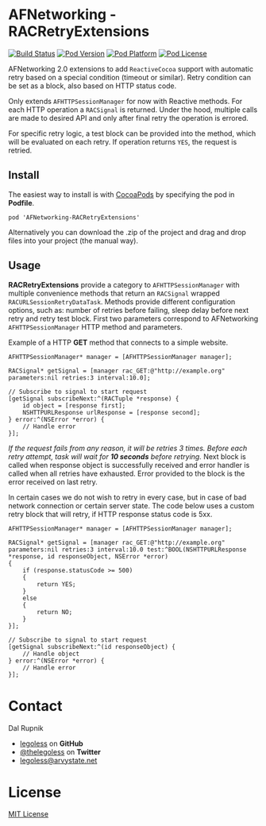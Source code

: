 # AFNetworking - RACRetryExtensions
[![Build Status](http://img.shields.io/travis/legoless/AFNetworking-RACRetryExtensions/master.svg?style=flat)](https://travis-ci.org/legoless/AFNetworking-RACRetryExtensions)
[![Pod Version](http://img.shields.io/cocoapods/v/AFNetworking-RACRetryExtensions.svg?style=flat)](http://cocoadocs.org/docsets/AFNetworking-RACRetryExtensions/)
[![Pod Platform](http://img.shields.io/cocoapods/p/AFNetworking-RACRetryExtensions.svg?style=flat)](http://cocoadocs.org/docsets/AFNetworking-RACRetryExtensions/)
[![Pod License](http://img.shields.io/cocoapods/l/AFNetworking-RACRetryExtensions.svg?style=flat)](http://opensource.org/licenses/MIT)

AFNetworking 2.0 extensions to add `ReactiveCocoa` support with automatic retry based on a special condition (timeout or similar). Retry condition can be set as a block, also based on HTTP status code.

Only extends `AFHTTPSessionManager` for now with Reactive methods. For each HTTP operation a `RACSignal` is returned. Under the hood, multiple calls are made to desired API and only after final retry the operation is errored.

For specific retry logic, a test block can be provided into the method, which will be evaluated on each retry. If operation returns `YES`, the request is retried.

## Install

The easiest way to install is with [CocoaPods](http://cocoapods.org) by specifying the pod in **Podfile**.

```
pod 'AFNetworking-RACRetryExtensions'
```

Alternatively you can download the .zip of the project and drag and drop files into your project (the manual way).

## Usage

**RACRetryExtensions** provide a category to `AFHTTPSessionManager` with multiple convenience methods that return an  `RACSignal` wrapped `RACURLSessionRetryDataTask`. Methods provide different configuration options, such as: number of retries before failing, sleep delay before next retry and retry test block. First two parameters correspond to AFNetworking `AFHTTPSessionManager` HTTP method and parameters.

Example of a HTTP **GET** method that connects to a simple website.

```objc
AFHTTPSessionManager* manager = [AFHTTPSessionManager manager];

RACSignal* getSignal = [manager rac_GET:@"http://example.org" parameters:nil retries:3 interval:10.0];

// Subscribe to signal to start request
[getSignal subscribeNext:^(RACTuple *response) {
    id object = [response first];
    NSHTTPURLResponse urlResponse = [response second];
} error:^(NSError *error) {
    // Handle error
}];
```

*If the request fails from any reason, it will be retries 3 times. Before each retry attempt, task will wait for **10 seconds** before retrying.* Next block is called when response object is successfully received and error handler is called when all retries have exhausted. Error provided to the block is the error received on last retry. 

In certain cases we do not wish to retry in every case, but in case of bad network connection or certain server state. The code below uses a custom retry block that will retry, if HTTP response status code is 5xx.

```objc
AFHTTPSessionManager* manager = [AFHTTPSessionManager manager];

RACSignal* getSignal = [manager rac_GET:@"http://example.org" parameters:nil retries:3 interval:10.0 test:^BOOL(NSHTTPURLResponse *response, id responseObject, NSError *error)
{
    if (response.statusCode >= 500)
    {
        return YES;
    }
    else
    {
        return NO;
    }
}];

// Subscribe to signal to start request
[getSignal subscribeNext:^(id responseObject) {
    // Handle object
} error:^(NSError *error) {
    // Handle error
}];
```

Contact
======

Dal Rupnik

- [legoless](https://github.com/legoless) on **GitHub**
- [@thelegoless](https://twitter.com/thelegoless) on **Twitter**
- [legoless@arvystate.net](mailto:legoless@arvystate.net)

License
======

[MIT License](https://github.com/Legoless/AFNetworking-RACRetryExtensions/blob/master/LICENSE)
